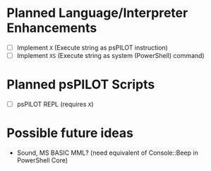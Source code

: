 # Planned Language/Interpreter Enhancements
- [ ] Implement `X` (Execute string as psPILOT instruction)
- [ ] Implement `XS` (Execute string as system (PowerShell) command)

# Planned psPILOT Scripts
- [ ] psPILOT REPL (requires `X`)

# Possible future ideas
- Sound, MS BASIC MML? (need equivalent of Console::Beep in PowerShell Core)
